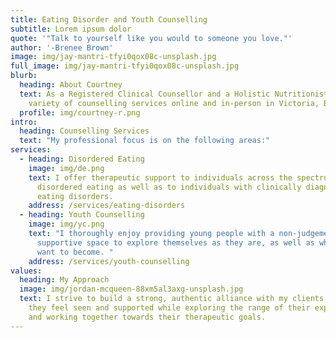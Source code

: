 ```yaml
---
title: Eating Disorder and Youth Counselling
subtitle: Lorem ipsum dolor
quote: '"Talk to yourself like you would to someone you love."'
author: '-Brenee Brown'
image: img/jay-mantri-tfyi0qox08c-unsplash.jpg
full_image: img/jay-mantri-tfyi0qox08c-unsplash.jpg
blurb:
  heading: About Courtney
  text: As a Registered Clinical Counsellor and a Holistic Nutritionist I offer a
    variety of counselling services online and in-person in Victoria, BC.
  profile: img/courtney-r.png
intro:
  heading: Counselling Services
  text: "My professional focus is on the following areas:"
services:
  - heading: Disordered Eating
    image: img/de.png
    text: I offer therapeutic support to individuals across the spectrum of
      disordered eating as well as to individuals with clinically diagnosed
      eating disorders.
    address: /services/eating-disorders
  - heading: Youth Counselling
    image: img/yc.png
    text: "I thoroughly enjoy providing young people with a non-judgemental and
      supportive space to explore themselves as they are, as well as who they
      want to become. "
    address: /services/youth-counselling
values:
  heading: My Approach
  image: img/jordan-mcqueen-88xm5al3axg-unsplash.jpg
  text: I strive to build a strong, authentic alliance with my clients so that
    they feel seen and supported while exploring the range of their experience
    and working together towards their therapeutic goals.
---
```

